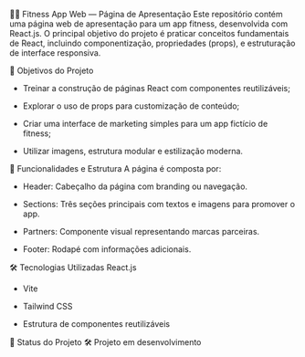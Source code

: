 🏋️‍♀️ Fitness App Web — Página de Apresentação
Este repositório contém uma página web de apresentação para um app fitness, desenvolvida com React.js. O principal objetivo do projeto é praticar conceitos fundamentais de React, incluindo componentização, propriedades (props), e estruturação de interface responsiva.


🎯 Objetivos do Projeto
- Treinar a construção de páginas React com componentes reutilizáveis;

- Explorar o uso de props para customização de conteúdo;

- Criar uma interface de marketing simples para um app fictício de fitness;

- Utilizar imagens, estrutura modular e estilização moderna.


🧩 Funcionalidades e Estrutura
A página é composta por:

- Header: Cabeçalho da página com branding ou navegação.

- Sections: Três seções principais com textos e imagens para promover o app.

- Partners: Componente visual representando marcas parceiras.

- Footer: Rodapé com informações adicionais.

 
🛠️ Tecnologias Utilizadas
React.js

- Vite

- Tailwind CSS

- Estrutura de componentes reutilizáveis


📌 Status do Projeto
🛠 Projeto em desenvolvimento
